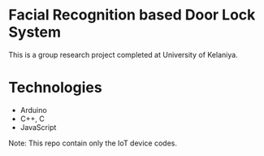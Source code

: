 # Facial Recognition based Door Lock System
This is a group research project completed at University of Kelaniya.
# Technologies
* Arduino
* C++, C
* JavaScript

Note: This repo contain only the IoT device codes.
